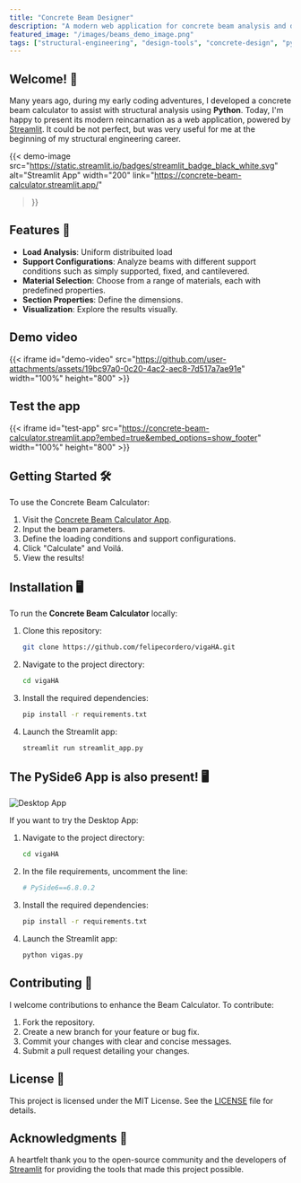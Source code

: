 ```yaml
---
title: "Concrete Beam Designer"
description: "A modern web application for concrete beam analysis and design, featuring load analysis, support configurations, and interactive visualizations."
featured_image: "/images/beams_demo_image.png"
tags: ["structural-engineering", "design-tools", "concrete-design", "python", "streamlit", "beam-analysis"]
---
```



## Welcome! 👋

Many years ago, during my early coding adventures, I developed a concrete beam calculator to assist with structural analysis using **Python**. Today, I'm happy to present its modern reincarnation as a web application, powered by [Streamlit](https://streamlit.io/). It could be not perfect, but was very useful for me at the beginning of my structural engineering career.

{{< demo-image 
  src="https://static.streamlit.io/badges/streamlit_badge_black_white.svg"
  alt="Streamlit App"
  width="200"
  link="https://concrete-beam-calculator.streamlit.app/"
>}}


## Features 🚀

- **Load Analysis**: Uniform distribuited load
- **Support Configurations**: Analyze beams with different support conditions such as simply supported, fixed, and cantilevered.
- **Material Selection**: Choose from a range of materials, each with predefined properties.
- **Section Properties**: Define the dimensions.
- **Visualization**: Explore the results visually.


## Demo video

{{< iframe id="demo-video" src="https://github.com/user-attachments/assets/19bc97a0-0c20-4ac2-aec8-7d517a7ae91e" width="100%" height="800" >}}
## Test the app

{{< iframe id="test-app" src="https://concrete-beam-calculator.streamlit.app?embed=true&embed_options=show_footer" width="100%" height="800" >}}

## Getting Started 🛠️

To use the Concrete Beam Calculator:

1. Visit the [Concrete Beam Calculator App](https://concrete-beam-calculator.streamlit.app/).
2. Input the beam parameters.
3. Define the loading conditions and support configurations.
4. Click "Calculate" and Voilá.
5. View the results!

## Installation 🖥️

To run the **Concrete Beam Calculator** locally:

1. Clone this repository:
   ```bash
   git clone https://github.com/felipecordero/vigaHA.git
   ```
2. Navigate to the project directory:
   ```bash
   cd vigaHA
   ```
3. Install the required dependencies:
   ```bash
   pip install -r requirements.txt
   ```
4. Launch the Streamlit app:
   ```bash
   streamlit run streamlit_app.py
   ```

## The PySide6 App is also present! 🖥️

![Desktop App](assets/image-2.png)

If you want to try the Desktop App:

1. Navigate to the project directory:
   ```bash
   cd vigaHA
   ```
2. In the file requirements, uncomment the line:
   ```bash
   # PySide6==6.8.0.2
   ```

3. Install the required dependencies:
   ```bash
   pip install -r requirements.txt
   ```
4. Launch the Streamlit app:
   ```bash
   python vigas.py
   ```

## Contributing 🤝

I welcome contributions to enhance the Beam Calculator. To contribute:

1. Fork the repository.
2. Create a new branch for your feature or bug fix.
3. Commit your changes with clear and concise messages.
4. Submit a pull request detailing your changes.

## License 📄

This project is licensed under the MIT License. See the [LICENSE](LICENSE) file for details.

## Acknowledgments 🙏

A heartfelt thank you to the open-source community and the developers of [Streamlit](https://streamlit.io/) for providing the tools that made this project possible. 
